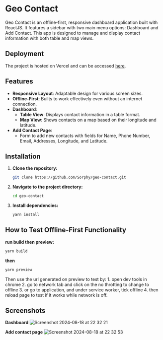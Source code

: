 # Geo Contact

Geo Contact is an offline-first, responsive dashboard application built with ReactJS. It features a sidebar with two main menu options: Dashboard and Add Contact. This app is designed to manage and display contact information with both table and map views.

## Deployment
The project is hosted on Vercel and can be accessed [here](https://geo-contact.vercel.app/add-contact).

## Features

- **Responsive Layout**: Adaptable design for various screen sizes.
- **Offline-First**: Builts to work effectively even without an internet connection.
- **Dashboard**:
  - **Table View**: Displays contact information in a table format.
  - **Map View**: Shows contacts on a map based on their longitude and latitude.
- **Add Contact Page**:
  - Form to add new contacts with fields for Name, Phone Number, Email, Addresses, Longitude, and Latitude.
  

## Installation

1. **Clone the repository:**

   ```bash
   git clone https://github.com/Sorphy/geo-contact.git
   ```
2. **Navigate to the project directory:**

   ```bash
   cd geo-contact
   ```
2. **Install dependencies:**

   ```bash
   yarn install
   ```

## How to Test Offline-First Functionality

  **run build then preview:**
  
   ```bash
   yarn build
   ```
   **then**

   ```bash
   yarn preview
   ```
  Then use the url generated on preview to test by:
    1. open dev tools in chrome
    2. go to network tab and click on the no throtting to change to offline
    3. or go to application, and under service worker, tick offline
    4. then reload page to test if it works while network is off. 
    
## Screenshots
  **Dashboard**
![Screenshot 2024-08-18 at 22 32 21](https://github.com/user-attachments/assets/241b39be-3221-46b9-aa47-38fcbce51c75)

  **Add contact page**
![Screenshot 2024-08-18 at 22 32 53](https://github.com/user-attachments/assets/06d9dc58-058f-4356-90f0-f84359f5c660)

